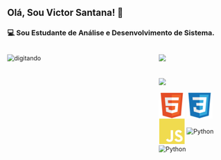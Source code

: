 ## Olá, Sou Victor Santana! 👋
### :computer: Sou Estudante de Análise e Desenvolvimento de Sistema.
<br>
 <div>
   <a href="https://github.com/victorsantanna">
   <img align="left" height="365em" width="350" alt="digitando" src="https://i.giphy.com/media/dWesBcTLavkZuG35MI/giphy.webp">
   <img height="180em" src="https://github-readme-stats.vercel.app/api/top-langs/?username=victorsantanna&layout=compact&langs_count=16&theme=github_dark"/>
  
 </div>

<br>
<div style="display: inline_block"><br>
 <a href="https://www.linkedin.com/in/victor-rafael-santana" target="_blank"><img align="center" src="https://img.shields.io/badge/-LinkedIn-%230077B5?style=for-the-badge&logo=linkedin&logoColor=white" target="_blank"></a> 
</div> 
<div style="display: inline_block"><br>
  <img align="center" alt="HTML" height="60" width="60" src="https://raw.githubusercontent.com/devicons/devicon/master/icons/html5/html5-original.svg">
  <img align="center" alt="CSS" height="60" width="60" src="https://raw.githubusercontent.com/devicons/devicon/master/icons/css3/css3-original.svg">
  <img align="center" alt="Js" height="60" width="60" src="https://raw.githubusercontent.com/devicons/devicon/master/icons/javascript/javascript-plain.svg">
  <img align="center" alt="Python" height="60" width="60" src="https://cdn.jsdelivr.net/gh/devicons/devicon@latest/icons/vuejs/vuejs-original-wordmark.svg" />
  <img align="center" alt="Python" height="60" width="60" src="https://devicons.railway.app/i/python.svg">        
 </div>


<!--
<img height="180em" src="https://github-readme-stats.vercel.app/api?username=victorsantanna&show_icons=true&theme=github_dark&include_all_commits=true&count_private=true"/>

 <img height="165em" src="http://github-profile-summary-cards.vercel.app/api/cards/profile-details?username=victorsantanna&theme=github_dark"/>
      <img height="150em" src="http://github-profile-summary-cards.vercel.app/api/cards/repos-per-language?username=victorsantanna&theme=github_dark"/> 
 <div align="center">
  <img src="https://komarev.com/ghpvc/?username=victorsantanna&&style=flat-square" align="center" />
</div> 
 <a href="https://github.com/Gurupreet">
  <img align="center" src="https://github-readme-stats.vercel.app/api/top-langs/?username=victorsantanna&theme=dracula&hide_langs_below=1" />
</a>
<p align='center'>
 <img height="232em" align="center" src="http://github-readme-streak-stats.herokuapp.com?user=victorsantanna&theme=dracula" alt="victor" />
 <img src="https://github-readme-stats.vercel.app/api/top-langs/?username=victorsantanna"/>
</p>
</div>
https://devicons.railway.app/i/python.svg
 <div style="display: inline_block"><br>
  <img align="center" alt="HTML" height="60" width="60" src="https://raw.githubusercontent.com/devicons/devicon/master/icons/html5/html5-original.svg">
  <img align="center" alt="CSS" height="60" width="60" src="https://raw.githubusercontent.com/devicons/devicon/master/icons/css3/css3-original.svg">
  <img align="center" alt="Js" height="60" width="60" src="https://raw.githubusercontent.com/devicons/devicon/master/icons/javascript/javascript-plain.svg">
  <img align="center" alt="Python" height="60" width="60" src="https://raw.githubusercontent.com/devicons/devicon/master/icons/python/python-original.svg">
  <img align="center" alt="Python" height="60" width="60" src="https://devicons.railway.app/i/python.svg">
  <img align="center" alt="SS" height="60" width="60" src="https://raw.githubusercontent.com/devicons/devicon/master/icons/java/java-original.svg">
</div>
<!--
**victorsantanna/victorsantanna** is a ✨ _special_ ✨ repository because its `README.md` (this file) appears on your GitHub profile.

Here are some ideas to get you started:

- 🔭 I’m currently working on ...
- 🌱 I’m currently learning ...
- 👯 I’m looking to collaborate on ...
- 🤔 I’m looking for help with ...
- 💬 Ask me about ...
- 📫 How to reach me: ...
- 😄 Pronouns: ...
- ⚡ Fun fact: ...
-->

